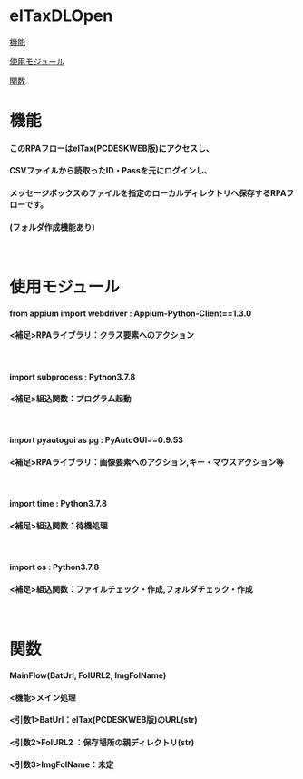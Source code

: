 # elTaxDLOpen
[機能](#機能)
<br>

[使用モジュール](#使用モジュール)
<br>

[関数](#関数)
<br>

# 機能
#### このRPAフローはelTax(PCDESKWEB版)にアクセスし、
#### CSVファイルから読取ったID・Passを元にログインし、
#### メッセージボックスのファイルを指定のローカルディレクトリへ保存するRPAフローです。
#### (フォルダ作成機能あり) 
<br>

# 使用モジュール
#### from appium import webdriver : Appium-Python-Client==1.3.0
#### <補足>RPAライブラリ：クラス要素へのアクション
<br>

#### import subprocess : Python3.7.8
#### <補足>組込関数：プログラム起動
<br>

#### import pyautogui as pg : PyAutoGUI==0.9.53
#### <補足>RPAライブラリ：画像要素へのアクション,キー・マウスアクション等
<br>

#### import time : Python3.7.8
#### <補足>組込関数：待機処理
<br>

#### import os : Python3.7.8
#### <補足>組込関数：ファイルチェック・作成,フォルダチェック・作成
<br>

# 関数

#### MainFlow(BatUrl, FolURL2, ImgFolName)
#### <機能>メイン処理
#### <引数1>BatUrl：elTax(PCDESKWEB版)のURL(str)
#### <引数2>FolURL2 ：保存場所の親ディレクトリ(str)
#### <引数3>ImgFolName：未定

